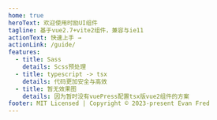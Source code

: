 ```yaml
---
home: true
heroText: 欢迎使用时励UI组件
tagline: 基于vue2.7+vite2组件，兼容与ie11
actionText: 快速上手 →
actionLink: /guide/
features:
  - title: Sass
    details: Scss预处理
  - title: typescript -> tsx
    details: 代码更加安全与高效
  - title: 暂无效果图
    details: 因为暂时没有vuePress配置tsx版vue2组件的方案
footer: MIT Licensed | Copyright © 2023-present Evan Fred
---
```

